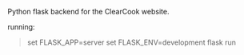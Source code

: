 Python flask backend for the ClearCook website.






running:
>set FLASK_APP=server
>set FLASK_ENV=development
>flask run
